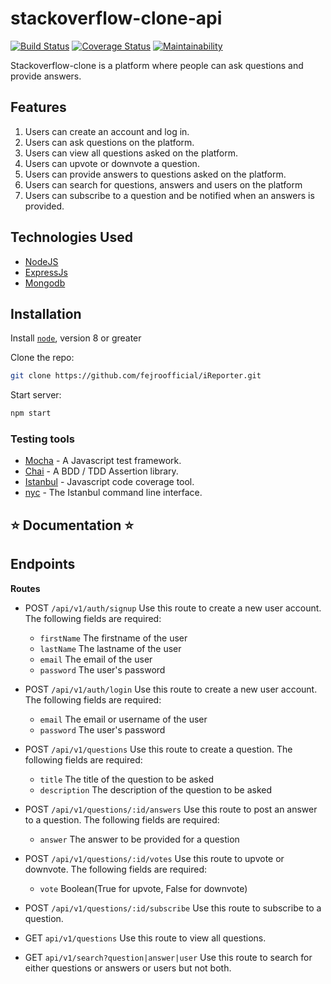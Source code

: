 # stackoverflow-clone-api

[![Build Status](https://travis-ci.com/fejiroofficial/stackoverflow-clone.svg?branch=master)](https://travis-ci.com/fejiroofficial/stackoverflow-clone)
[![Coverage Status](https://coveralls.io/repos/github/fejiroofficial/stackoverflow-clone/badge.svg?branch=master)](https://coveralls.io/github/fejiroofficial/stackoverflow-clone?branch=master)
[![Maintainability](https://api.codeclimate.com/v1/badges/cbfc19c558897560d6fe/maintainability)](https://codeclimate.com/github/fejiroofficial/stackoverflow-clone/maintainability)

Stackoverflow-clone is a platform where people can ask questions and provide answers.


## Features
1. Users can create an account and log in.
2. Users can ask questions on the platform.
3. Users can view all questions asked on the platform.
4. Users can upvote or downvote a question.
5. Users can provide answers to questions asked on the platform.
6. Users can search for questions, answers and users on the platform
7. Users can subscribe to a question and be notified when an answers is provided.   

## Technologies Used

* [NodeJS](https://nodejs.org/en/)
* [ExpressJs](https://expressjs.com/)
* [Mongodb](https://www.mongodb.com/)


## Installation

Install [`node`](https://nodejs.org/en/download/), version 8 or greater

Clone the repo:
```sh
git clone https://github.com/fejroofficial/iReporter.git
```

Start server:
```sh
npm start
```

### Testing tools

- [Mocha](https://mochajs.org/) - A Javascript test framework.
- [Chai](http://chaijs.com) - A BDD / TDD Assertion library.
- [Istanbul](https://istanbul.js.org) - Javascript code coverage tool.
- [nyc](https://github.com/istanbuljs/nyc) - The Istanbul command line interface.

## :star: Documentation :star:

## Endpoints
**Routes**
- POST `/api/v1/auth/signup` Use this route to create a new user account. The following fields are required:
    - `firstName` The firstname of the user
    - `lastName` The lastname of the user
    - `email` The email of the user
    - `password` The user's password
  
- POST `/api/v1/auth/login` Use this route to create a new user account. The following fields are required:
    - `email` The email or username of the user
    - `password` The user's password 

- POST `/api/v1/questions` Use this route to create a question. The following fields are required:
    - `title` The title of the question to be asked
    - `description` The description of the question to be asked

- POST `/api/v1/questions/:id/answers` Use this route to post an answer to a question. The following fields are required:
    - `answer` The answer to be provided for a question

- POST `/api/v1/questions/:id/votes` Use this route to upvote or downvote. The following fields are required:
    - `vote` Boolean(True for upvote, False for downvote)

- POST `/api/v1/questions/:id/subscribe` Use this route to subscribe to a question.

- GET `api/v1/questions` Use this route to view all questions.

- GET `api/v1/search?question|answer|user` Use this route to search for either questions or answers or users but not both.

